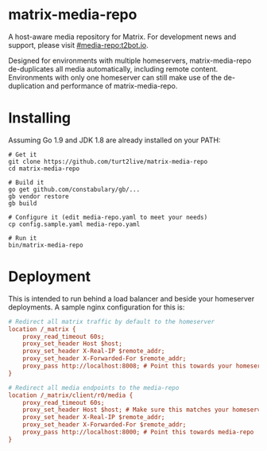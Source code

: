 # matrix-media-repo

A host-aware media repository for Matrix. For development news and support, please visit [#media-repo:t2bot.io](https://matrix.to/#/#media-repo:t2bot.io).

Designed for environments with multiple homeservers, matrix-media-repo de-duplicates all media automatically, including remote content. Environments with only one homeserver can still make use of the de-duplication and performance of matrix-media-repo.

# Installing

Assuming Go 1.9 and JDK 1.8 are already installed on your PATH:
```
# Get it
git clone https://github.com/turt2live/matrix-media-repo
cd matrix-media-repo

# Build it
go get github.com/constabulary/gb/...
gb vendor restore
gb build

# Configure it (edit media-repo.yaml to meet your needs)
cp config.sample.yaml media-repo.yaml

# Run it
bin/matrix-media-repo
```

# Deployment

This is intended to run behind a load balancer and beside your homeserver deployments. A sample nginx configuration for this is:

```ini
# Redirect all matrix traffic by default to the homeserver
location /_matrix {
    proxy_read_timeout 60s;
    proxy_set_header Host $host;
    proxy_set_header X-Real-IP $remote_addr;
    proxy_set_header X-Forwarded-For $remote_addr;
    proxy_pass http://localhost:8008; # Point this towards your homeserver
}

# Redirect all media endpoints to the media-repo
location /_matrix/client/r0/media {
    proxy_read_timeout 60s;
    proxy_set_header Host $host; # Make sure this matches your homeserver in media-repo.yaml
    proxy_set_header X-Real-IP $remote_addr;
    proxy_set_header X-Forwarded-For $remote_addr;
    proxy_pass http://localhost:8000; # Point this towards media-repo
}
```